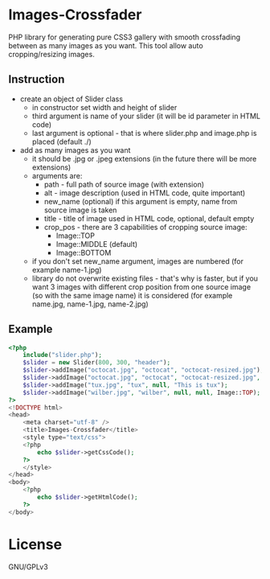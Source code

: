 Images-Crossfader
=================

PHP library for generating pure CSS3 gallery with smooth crossfading between as many images as you want. This tool allow auto cropping/resizing images. 

## Instruction

* create an object of Slider class
	* in constructor set width and height of slider
	* third argument is name of your slider (it will be id parameter in HTML code)
	* last argument is optional - that is where slider.php and image.php is placed (default ./)
* add as many images as you want
	* it should be .jpg or .jpeg extensions (in the future there will be more extensions)
	* arguments are:
		* path - full path of source image (with extension)
		* alt - image description (used in HTML code, quite important)
		* new_name (optional) if this argument is empty, name from source image is taken
		* title - title of image used in HTML code, optional, default empty
		* crop_pos - there are 3 capabilities of cropping source image:
			* Image::TOP
			* Image::MIDDLE (default)
			* Image::BOTTOM
	* if you don't set new_name argument, images are numbered (for example name-1.jpg)
	* library do not overwrite existing files - that's why is faster, but if you want 3 images with different crop position from one source image (so with the same image name) it is considered (for example name.jpg, name-1.jpg, name-2.jpg)

## Example

```php
<?php
	include("slider.php");
	$slider = new Slider(800, 300, "header");
	$slider->addImage("octocat.jpg", "octocat", "octocat-resized.jpg"); 
	$slider->addImage("octocat.jpg", "octocat", "octocat-resized.jpg", null, Image::BOTTOM); 
	$slider->addImage("tux.jpg", "tux", null, "This is tux"); 
	$slider->addImage("wilber.jpg", "wilber", null, null, Image::TOP); 
?>
<!DOCTYPE html>
<head>
	<meta charset="utf-8" />
	<title>Images-Crossfader</title>
	<style type="text/css">
	<?php
		echo $slider->getCssCode();
	?>
	</style>
</head>
<body>
	<?php
		echo $slider->getHtmlCode();
	?>
</body>
```


License
=======

GNU/GPLv3
